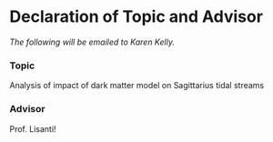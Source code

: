 # Declaration of Topic and Advisor

*The following will be emailed to Karen Kelly.*

### Topic

Analysis of impact of dark matter model on Sagittarius tidal streams

### Advisor

Prof. Lisanti!
